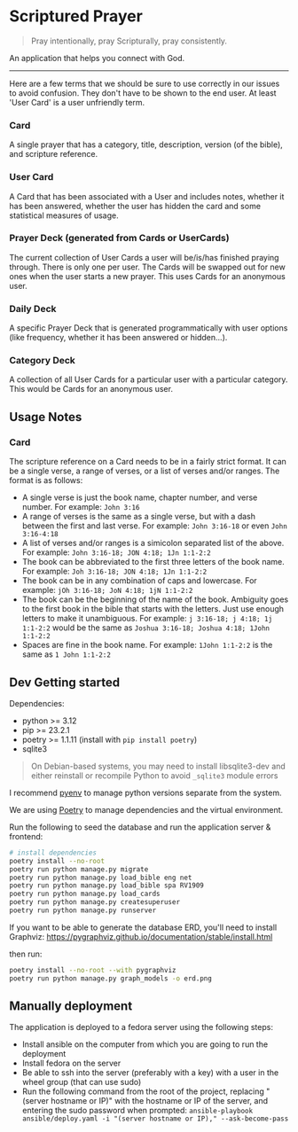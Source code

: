 # Scriptured Prayer

> Pray intentionally, pray Scripturally, pray consistently.

An application that helps you connect with God.

---
Here are a few terms that we should be sure to use correctly in our issues to avoid confusion. They don't have to be shown to the end user. At least 'User Card' is a user unfriendly term.

### Card
A single prayer that has a category, title, description, version (of the bible), and scripture reference.
### User Card
A Card that has been associated with a User and includes notes, whether it has been answered, whether the user has hidden the card and some statistical measures of usage.

### Prayer Deck (generated from Cards or UserCards)
The current collection of User Cards a user will be/is/has finished praying through. There is only one per user. The Cards will be swapped out for new ones when the user starts a new prayer. This uses Cards for an anonymous user.
### Daily Deck
A specific Prayer Deck that is generated programmatically with user options (like frequency, whether it has been answered or hidden...).
### Category Deck
A collection of all User Cards for a particular user with a particular category. This would be Cards for an anonymous user.

## Usage Notes
### Card
The scripture reference on a Card needs to be in a fairly strict format. It can be a single verse, a range of verses, or a list of verses and/or ranges. The format is as follows:
- A single verse is just the book name, chapter number, and verse number. For example: `John 3:16`
- A range of verses is the same as a single verse, but with a dash between the first and last verse. For example: `John 3:16-18` or even `John 3:16-4:18`
- A list of verses and/or ranges is a simicolon separated list of the above. For example: `John 3:16-18; JON 4:18; 1Jn 1:1-2:2`
- The book can be abbreviated to the first three letters of the book name. For example: `Joh 3:16-18; JON 4:18; 1Jn 1:1-2:2`
- The book can be in any combination of caps and lowercase. For example: `jOh 3:16-18; JoN 4:18; 1jN 1:1-2:2`
- The book can be the beginning of the name of the book. Ambiguity goes to the first book in the bible that starts with the letters. Just use enough letters to make it unambiguous. For example: `j 3:16-18; j 4:18; 1j 1:1-2:2` would be the same as `Joshua 3:16-18; Joshua 4:18; 1John 1:1-2:2`
- Spaces are fine in the book name. For example: `1John 1:1-2:2` is the same as `1 John 1:1-2:2`
## Dev Getting started

Dependencies:
- python >= 3.12
- pip >= 23.2.1
- poetry >= 1.1.11 (install with `pip install poetry`)
- sqlite3

> On Debian-based systems, you may need to install libsqlite3-dev and either reinstall or recompile Python to avoid `_sqlite3` module errors

I recommend [pyenv](https://github.com/pyenv/pyenv?tab=readme-ov-file#installation) to manage python versions separate from the system.


We are using [Poetry](https://python-poetry.org/) to manage dependencies and the virtual environment.


Run the following to seed the database and run the application server & frontend:

```sh
# install dependencies
poetry install --no-root
poetry run python manage.py migrate
poetry run python manage.py load_bible eng net
poetry run python manage.py load_bible spa RV1909
poetry run python manage.py load_cards
poetry run python manage.py createsuperuser
poetry run python manage.py runserver
```

If you want to be able to generate the database ERD, you'll need to install Graphviz:
https://pygraphviz.github.io/documentation/stable/install.html

then run:
```sh
poetry install --no-root --with pygraphviz
poetry run python manage.py graph_models -o erd.png
```

## Manually deployment

The application is deployed to a fedora server using the following steps:
- Install ansible on the computer from which you are going to run the deployment
- Install fedora on the server
- Be able to ssh into the server (preferably with a key) with a user in the wheel group (that can use sudo)
- Run the following command from the root of the project, replacing "(server hostname or IP)" with the hostname or IP of the server, and entering the sudo password when prompted:
```ansible-playbook ansible/deploy.yaml -i "(server hostname or IP)," --ask-become-pass```